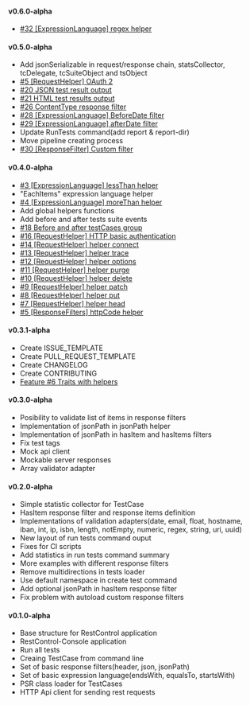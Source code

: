 #### v0.6.0-alpha
* [\#32 [ExpressionLanguage] regex helper](https://github.com/rest-control/rest-control/issues/32)

#### v0.5.0-alpha
* Add jsonSerializable in request/response chain, statsCollector, tcDelegate, tcSuiteObject and tsObject
* [\#5 [RequestHelper] OAuth 2](https://github.com/rest-control/rest-control/issues/15)
* [\#20 JSON test result output](https://github.com/rest-control/rest-control/issues/20)
* [\#21 HTML test results output](https://github.com/rest-control/rest-control/issues/21)
* [\#26 ContentType response filter](https://github.com/rest-control/rest-control/issues/26)
* [\#28 [ExpressionLanguage] BeforeDate filter](https://github.com/rest-control/rest-control/issues/28)
* [\#29 [ExpressionLanguage] afterDate filter](https://github.com/rest-control/rest-control/issues/29)
* Update RunTests command(add report & report-dir)
* Move pipeline creating process
* [\#30 [ResponseFilter] Custom filter](https://github.com/rest-control/rest-control/issues/30)

#### v0.4.0-alpha
* [\#3 [ExpressionLanguage] lessThan helper](https://github.com/rest-control/rest-control/issues/3)
* "EachItems" expression language helper
* [\#4 [ExpressionLanguage] moreThan helper](https://github.com/rest-control/rest-control/issues/4)
* Add global helpers functions
* Add before and after tests suite events
* [\#18 Before and after testCases group](https://github.com/rest-control/rest-control/issues/18)
* [\#16 [RequestHelper] HTTP basic authentication](https://github.com/rest-control/rest-control/issues/16)
* [\#14 [RequestHelper] helper connect](https://github.com/rest-control/rest-control/issues/14)
* [\#13 [RequestHelper] helper trace](https://github.com/rest-control/rest-control/issues/13)
* [\#12 [RequestHelper] helper options](https://github.com/rest-control/rest-control/issues/12)
* [\#11 [RequestHelper] helper purge](https://github.com/rest-control/rest-control/issues/11)
* [\#10 [RequestHelper] helper delete](https://github.com/rest-control/rest-control/issues/10)
* [\#9 [RequestHelper] helper patch](https://github.com/rest-control/rest-control/issues/9)
* [\#8 [RequestHelper] helper put](https://github.com/rest-control/rest-control/issues/8)
* [\#7 [RequestHelper] helper head](https://github.com/rest-control/rest-control/issues/7)
* [\#5 [ResponseFilters] httpCode helper](https://github.com/rest-control/rest-control/issues/5)

#### v0.3.1-alpha
* Create ISSUE_TEMPLATE
* Create PULL_REQUEST_TEMPLATE
* Create CHANGELOG
* Create CONTRIBUTING
* [Feature #6 Traits with helpers](https://github.com/rest-control/rest-control/issues/6) 

#### v0.3.0-alpha
*  Posibility to validate list of items in response filters
*  Implementation of jsonPath in jsonPath helper
*  Implementation of jsonPath in hasItem and hasItems filters
*  Fix test tags
*  Mock api client
*  Mockable server responses
*  Array validator adapter

#### v0.2.0-alpha
 *  Simple statistic collector for TestCase
 *  HasItem response filter and response items definition
 *  Implementations of validation adapters(date, email, float, hostname, iban, int, ip, isbn, length, notEmpty, numeric, regex, string, uri, uuid)
 *  New layout of run tests command ouput
 *  Fixes for CI scripts
 *  Add statistics in run tests command summary
 *  More examples with different response filters
 *  Remove multidirections in tests loader
 *  Use default namespace in create test command
 *  Add optional jsonPath in hasItem response filter
 *  Fix problem with autoload custom response filters

#### v0.1.0-alpha
 *  Base structure for RestControl application
 *  RestControl-Console application
   *  Run all tests
   *  Creaing TestCase from command line
 *  Set of basic response filters(header, json, jsonPath)
 *  Set of basic expression language(endsWith, equalsTo, startsWith)
 *  PSR class loader for TestCases
 *  HTTP Api client for sending rest requests